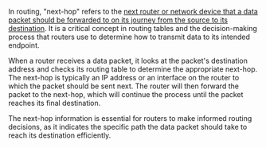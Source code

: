 In routing, "next-hop" refers to the <u>next router or network device that a data packet should be forwarded to on its journey from the source to its destination</u>. It is a critical concept in routing tables and the decision-making process that routers use to determine how to transmit data to its intended endpoint.

When a router receives a data packet, it looks at the packet's destination address and checks its routing table to determine the appropriate next-hop. The next-hop is typically an IP address or an interface on the router to which the packet should be sent next. The router will then forward the packet to the next-hop, which will continue the process until the packet reaches its final destination.

The next-hop information is essential for routers to make informed routing decisions, as it indicates the specific path the data packet should take to reach its destination efficiently.